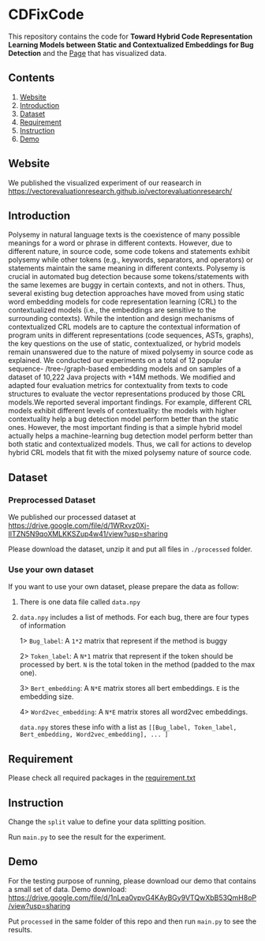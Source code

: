 # CDFixCode

This repository contains the code for **Toward Hybrid Code Representation Learning Models between Static and Contextualized Embeddings for Bug Detection** and the [Page](https://vectorevaluationresearch.github.io/vectorevaluationresearch/) that has visualized data.

## Contents

1. [Website](#Website)
2. [Introduction](#Introduction)
3. [Dataset](#Dataset)
4. [Requirement](#Requirement)
5. [Instruction](#Instruction)
6. [Demo](#Demo)

## Website

We published the visualized experiment of our reasearch in https://vectorevaluationresearch.github.io/vectorevaluationresearch/

## Introduction

Polysemy in natural language texts is the coexistence of many
possible meanings for a word or phrase in different contexts. However,
due to different nature, in source code, some code tokens and
statements exhibit polysemy while other tokens (e.g., keywords,
separators, and operators) or statements maintain the same meaning
in different contexts. Polysemy is crucial in automated bug
detection because some tokens/statements with the same lexemes
are buggy in certain contexts, and not in others. Thus, several existing
bug detection approaches have moved from using static word
embedding models for code representation learning (CRL) to the
contextualized models (i.e., the embeddings are sensitive to the surrounding
contexts). While the intention and design mechanisms of
contextualized CRL models are to capture the contextual information
of program units in different representations (code sequences,
ASTs, graphs), the key questions on the use of static, contextualized,
or hybrid models remain unanswered due to the nature of mixed
polysemy in source code as explained.
We conducted our experiments on a total of 12 popular sequence-
/tree-/graph-based embedding models and on samples of a dataset of
10,222 Java projects with +14M methods. We modified and adapted
four evaluation metrics for contextuality from texts to code structures
to evaluate the vector representations produced by those CRL
models.We reported several important findings. For example, different
CRL models exhibit different levels of contextuality: the models
with higher contextuality help a bug detection model perform better
than the static ones. However, the most important finding is
that a simple hybrid model actually helps a machine-learning bug
detection model perform better than both static and contextualized
models. Thus, we call for actions to develop hybrid CRL models
that fit with the mixed polysemy nature of source code.

## Dataset

### Preprocessed Dataset

We published our processed dataset at https://drive.google.com/file/d/1WRxvz0Xj-IlTZN5N9qoXMLKKSZup4w41/view?usp=sharing

Please download the dataset, unzip it and put all files in ```./processed``` folder.

### Use your own dataset

If you want to use your own dataset, please prepare the data as follow:

1. There is one data file called ```data.npy```

2. ```data.npy``` includes a list of methods. For each bug, there are four types of information

	1> ```Bug_label```: A ```1*2``` matrix that represent if the method is buggy
	
	2> ```Token_label```: A ```N*1``` matrix that represent if the token should be processed by bert. ```N``` is the total token in the method (padded to the max one). 
	
	3> ```Bert_embedding```: A ```N*E``` matrix stores all bert embeddings. ```E``` is the embedding size.
	
	4> ```Word2vec_embedding```: A ```N*E``` matrix stores all word2vec embeddings. 
	
	```data.npy``` stores these info with a list as ```[[Bug_label, Token_label, Bert_embedding, Word2vec_embedding], ... ]```

## Requirement

Please check all required packages in the [requirement.txt]()

## Instruction

Change the ```split``` value to define your data splitting position.

Run ```main.py``` to see the result for the experiment. 

## Demo

For the testing purpose of running, please download our demo that contains a small set of data. Demo download: https://drive.google.com/file/d/1nLea0vpvG4KAyBGy9VTQwXbB53QmH8oP/view?usp=sharing

Put ```processed``` in the same folder of this repo and then run ```main.py``` to see the results.
